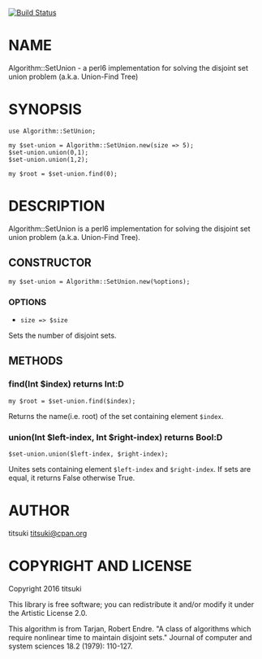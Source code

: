 [![Build Status](https://travis-ci.org/titsuki/p6-Algorithm-SetUnion.svg?branch=master)](https://travis-ci.org/titsuki/p6-Algorithm-SetUnion)

NAME
====

Algorithm::SetUnion - a perl6 implementation for solving the disjoint set union problem (a.k.a. Union-Find Tree)

SYNOPSIS
========

    use Algorithm::SetUnion;

    my $set-union = Algorithm::SetUnion.new(size => 5);
    $set-union.union(0,1);
    $set-union.union(1,2);

    my $root = $set-union.find(0);

DESCRIPTION
===========

Algorithm::SetUnion is a perl6 implementation for solving the disjoint set union problem (a.k.a. Union-Find Tree).

CONSTRUCTOR
-----------

    my $set-union = Algorithm::SetUnion.new(%options);

### OPTIONS

  * `size => $size`

Sets the number of disjoint sets.

METHODS
-------

### find(Int $index) returns Int:D

    my $root = $set-union.find($index);

Returns the name(i.e. root) of the set containing element `$index`.

### union(Int $left-index, Int $right-index) returns Bool:D

    $set-union.union($left-index, $right-index);

Unites sets containing element `$left-index` and `$right-index`. If sets are equal, it returns False otherwise True.

AUTHOR
======

titsuki <titsuki@cpan.org>

COPYRIGHT AND LICENSE
=====================

Copyright 2016 titsuki

This library is free software; you can redistribute it and/or modify it under the Artistic License 2.0.

This algorithm is from Tarjan, Robert Endre. "A class of algorithms which require nonlinear time to maintain disjoint sets." Journal of computer and system sciences 18.2 (1979): 110-127.
